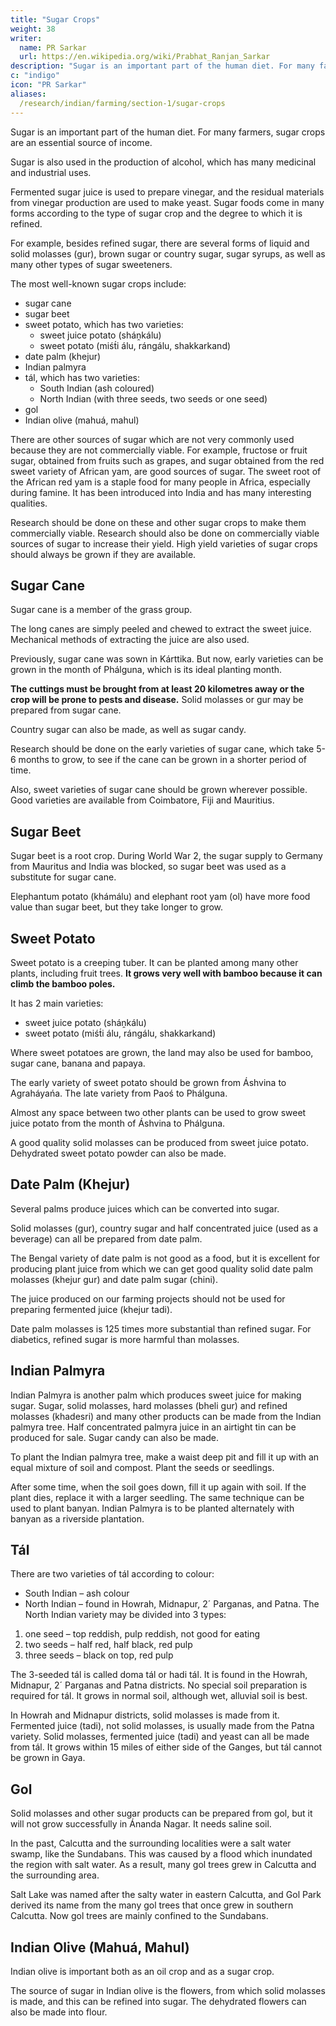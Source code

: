 ```yaml
---
title: "Sugar Crops"
weight: 38
writer:
  name: PR Sarkar
  url: https://en.wikipedia.org/wiki/Prabhat_Ranjan_Sarkar
description: "Sugar is an important part of the human diet. For many farmers, sugar crops are an essential source of income"
c: "indigo"
icon: "PR Sarkar"
aliases:
  /research/indian/farming/section-1/sugar-crops
---
```



Sugar is an important part of the human diet. For many farmers, sugar crops are an essential source of income. 

Sugar is also used in the production of alcohol, which has many medicinal and industrial uses. 

Fermented sugar juice is used to prepare vinegar, and the residual materials from vinegar production are used to make yeast. Sugar foods come in many forms according to the type of sugar crop and the degree to which it is refined. 

For example, besides refined sugar, there are several forms of liquid and solid molasses (gur), brown sugar or country sugar, sugar syrups, as well as many other types of sugar sweeteners.

The most well-known sugar crops include:
- sugar cane
- sugar beet
- sweet potato, which has two varieties:
  - sweet juice potato (sháṋkálu)
  - sweet potato (miśt́i álu, rángálu, shakkarkand)
- date palm (khejur)
- Indian palmyra
- tál, which has two varieties:
  - South Indian (ash coloured)
  - North Indian (with three seeds, two seeds or one seed)
- gol
- Indian olive (mahuá, mahul)


There are other sources of sugar which are not very commonly used because they are not commercially viable. For example, fructose or fruit sugar, obtained from fruits such as grapes, and sugar obtained from the red sweet variety of African yam, are good sources of sugar. The sweet root of the African red yam is a staple food for many people in Africa, especially during famine. It has been introduced into India and has many interesting qualities. 

Research should be done on these and other sugar crops to make them commercially viable. Research should also be done on commercially viable sources of sugar to increase their yield. High yield varieties of sugar crops should always be grown if they are available.


## Sugar Cane

Sugar cane is a member of the grass group. 

The long canes are simply peeled and chewed to extract the sweet juice. Mechanical methods of extracting the juice are also used. 

Previously, sugar cane was sown in Kárttika. But now, early varieties can be grown in the month of Phálguna, which is its ideal planting month. 

**The cuttings must be brought from at least 20 kilometres away or the crop will be prone to pests and disease.** Solid molasses or gur may be prepared from sugar cane. 

Country sugar can also be made, as well as sugar candy. 

Research should be done on the early varieties of sugar cane, which take 5-6 months to grow, to see if the cane can be grown in a shorter period of time.

Also, sweet varieties of sugar cane should be grown wherever possible. Good varieties are available from Coimbatore, Fiji and Mauritius.


## Sugar Beet

Sugar beet is a root crop. During World War 2, the sugar supply to Germany from Mauritus and India was blocked, so sugar beet was used as a substitute for sugar cane. 

Elephantum potato (khámálu) and elephant root yam (ol) have more food value than sugar beet, but they take longer to grow.


## Sweet Potato

Sweet potato is a creeping tuber. It can be planted among many other plants, including fruit trees. **It grows very well with bamboo because it can climb the bamboo poles.**

It has 2 main varieties:
- sweet juice potato (sháṋkálu)
- sweet potato (miśt́i álu, rángálu, shakkarkand)

Where sweet potatoes are grown, the land may also be used for bamboo, sugar cane, banana and papaya. 

The early variety of sweet potato should be grown from Áshvina to Agraháyańa. The late variety from Paoś to Phálguna. 

Almost any space between two other plants can be used to grow sweet juice potato from the month of Áshvina to Phálguna.

A good quality solid molasses can be produced from sweet juice potato. Dehydrated sweet potato powder can also be made.



## Date Palm (Khejur)

Several palms produce juices which can be converted into sugar.

Solid molasses (gur), country sugar and half concentrated juice (used as a beverage) can all be prepared from date palm. 

The Bengal variety of date palm is not good as a food, but it is excellent for producing plant juice from which we can get good quality solid date palm molasses (khejur gur) and date palm sugar (chini). 

The juice produced on our farming projects should not be used for preparing fermented juice (khejur tadi). 

Date palm molasses is 125 times more substantial than refined sugar. For diabetics, refined sugar is more harmful than molasses.


## Indian Palmyra

Indian Palmyra is another palm which produces sweet juice for making sugar. Sugar, solid molasses, hard molasses (bheli gur) and refined molasses (khadesri) and many other products can be made from the Indian palmyra tree. Half concentrated palmyra juice in an airtight tin can be produced for sale. Sugar candy can also be made.

To plant the Indian palmyra tree, make a waist deep pit and fill it up with an equal mixture of soil and compost. Plant the seeds or seedlings. 

After some time, when the soil goes down, fill it up again with soil. If the plant dies, replace it with a larger seedling. The same technique can be used to plant banyan. Indian Palmyra is to be planted alternately with banyan as a riverside plantation.


## Tál

There are two varieties of tál according to colour:
- South Indian – ash colour
- North Indian – found in Howrah, Midnapur, 2´ Parganas, and Patna. The North Indian variety may be divided into 3 types:

1. one seed – top reddish, pulp reddish, not good for eating
2. two seeds – half red, half black, red pulp
3. three seeds – black on top, red pulp

The 3-seeded tál is called doma tál or hadi tál. It is found in the Howrah, Midnapur, 2´ Parganas and Patna districts. No special soil preparation is required for tál. It grows in normal soil, although wet, alluvial soil is best. 

In Howrah and Midnapur districts, solid molasses is made from it. Fermented juice (tadi), not solid molasses, is usually made from the Patna variety. Solid molasses, fermented juice (tadi) and yeast can all be made from tál. It grows within 15 miles of either side of the Ganges, but tál cannot be grown in Gaya.


## Gol

Solid molasses and other sugar products can be prepared from gol, but it will not grow successfully in Ánanda Nagar. It needs saline soil.

In the past, Calcutta and the surrounding localities were a salt water swamp, like the Sundabans. This was caused by a flood which inundated the region with salt water. As a result, many gol trees grew in Calcutta and the surrounding area. 

Salt Lake was named after the salty water in eastern Calcutta, and Gol Park derived its name from the many gol trees that once grew in southern Calcutta. Now gol trees are mainly confined to the Sundabans.


## Indian Olive (Mahuá, Mahul)

Indian olive is important both as an oil crop and as a sugar crop. 

The source of sugar in Indian olive is the flowers, from which solid molasses is made, and this can be refined into sugar. The dehydrated flowers can also be made into flour.

